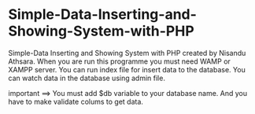 # Simple-Data-Inserting-and-Showing-System-with-PHP
Simple-Data Inserting and Showing System with PHP created by Nisandu Athsara. When you are run this programme you must need WAMP or XAMPP server. You can run index file for insert data to the database. You can watch data in the database using admin file.

important ==> You must add $db variable to your database name. And you have to make validate colums to get data.
